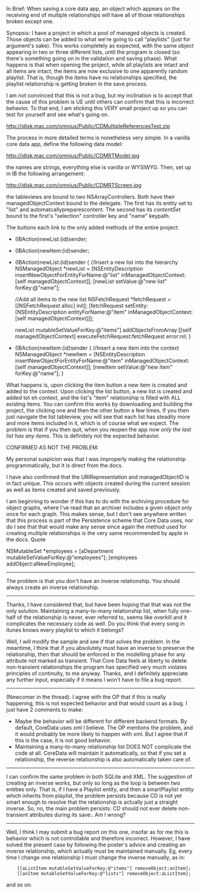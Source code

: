 In Brief: When saving a core data app, an object which appears on the receiving end of multiple relationships will have all of those relationships broken except one.

Synopsis:
I have a project in which a pool of managed objects is created.  Those objects can be added to what we're going to call "playlists" (just for argument's sake).  This works completely as expected, with the same object appearing in two or three different lists, until the program is closed (so there's something going on in the validation and saving phase).  What happens is that when opening the project, while all playlists are intact and all items are intact, the items are now exclusive to one apparently random playlist.  That is, though the items have no relationships specified, the playlist relationship is getting broken in the save process.

I am not convinced that this is not a bug, but my inclination is to accept that the cause of this problem is UE until others can confirm that this is incorrect behavior.  To that end, I am sticking this VERY small project up so you can test for yourself and see what's going on. 

http://idisk.mac.com/omnius/Public/CDMultipleReferencesTest.zip

The process in more detailed terms is nonetheless very simple. In a vanilla core data app, define the following data model:

http://idisk.mac.com/omnius/Public/CDMRTModel.jpg

the names are strings, everything else is vanilla or WYSIWYG. Then, set up in IB the following arrangement:

http://idisk.mac.com/omnius/Public/CDMRTScreen.jpg

the tableviews are bound to two NSArrayControllers.  Both have their managedObjectContext bound to the delegate.  The first has its entity set to "list" and automatcallypreparescontent.  The second has its *contentSet* bound to the first's "selection" controller key and "name" keypath.

The buttons each link to the only added methods of the entire project:
    
- (IBAction)newList:(id)sender;
- (IBAction)newItem:(id)sender;

- (IBAction)newList:(id)sender
{
	//Insert a new list into the hierarchy
	NSManagedObject *newList = [NSEntityDescription insertNewObjectForEntityForName:@"list" inManagedObjectContext:[self managedObjectContext]];
	[newList setValue:@"new list" forKey:@"name"];
	
	//Add all items to the new list
	NSFetchRequest *fetchRequest = [[NSFetchRequest alloc] init];
	[fetchRequest setEntity:[NSEntityDescription entityForName:@"item" inManagedObjectContext:[self managedObjectContext]]];
	
	newList mutableSetValueForKey:@"items"] addObjectsFromArray:[[self managedObjectContext] executeFetchRequest:fetchRequest error:nil;
}

- (IBAction)newItem:(id)sender
{
	//Insert a new item into the context
	NSManagedObject *newItem = [NSEntityDescription insertNewObjectForEntityForName:@"item" inManagedObjectContext:[self managedObjectContext]];
	[newItem setValue:@"new item" forKey:@"name"];
}



What happens is, upon clicking the item button a new item is created and added to the context.  Upon clicking the list button, a new list is created and added tot eh context, and the list's "item" relationship is filled with ALL existing items.  You can confirm this works by downloading and building the project, the clicking one and then the other button a few times.  If you then just navigate the list tableview, you will see that each list has steadily more and more items included in it, which is of course what we expect.
The problem is that if you then quit, when you reopen the app now *only the last list has any items*.  This is definitely not the expected behavior.

CONFIRMED AS NOT THE PROBLEM:

My personal suspicion was that I was improperly making the relationship programmatically, but it is direct from the docs.  

I have also confirmed that the URIRepresentation and managedObjectID is in fact unique.  This occurs with objects created during the current session as well as items created and saved previously.

I am beginning to wonder if this has to do with the archiving procedure for object graphs, where I've read that an archiver includes a given object only once for each graph.  This makes sense, but I don't see anywhere written that this process is part of the Persistence scheme that Core Data uses, nor do I see that that would make any sense since again the method used for creating multiple relationships is the very same recommended by apple in the docs.  Quote
    
NSMutableSet *employees = [aDepartment mutableSetValueForKey:@"employees"];
[employees addObject:aNewEmployee];


----

The problem is that you don't have an inverse relationship.  You should always create an inverse relationship.

----

Thanks, I have considered that, but have been hoping that that was not the only solution.  Maintaining a many-to-many relationship list, when fully one-half of the relationship is never, ever referred to, seems like overkill and it complicates the necessary code as well.  Do you think that every song in itunes knows every playlist to which it belongs?

Well, I will modify the sample and see if that solves the problem.  In the meantime, I think that if you absolutely must have an inverse to preserve the relationship, then that should be enforced in the modelling phase for any attribute not marked as transient.  That Core Data feels at liberty to delete non-transient relationships the program has specified very much violates principles of continuity, to me anyway.  Thanks, and I definitely appreciate any further input, especially if it means I won't have to file a bug report.


----
(Newcomer in the thread). I agree with the OP that if this is really happening, this is not expected behavior and that would count as a bug. I just have 2 comments to make:


* Maybe the behavior will be different for different backend formats. By default, CoreData uses xml I believe. The OP mentions the problem, and it would probably be more likely to happen with xml. But I agree that if this is the case, it is not good behavior.
* Maintaining a many-to-many relationship list DOES NOT complicate the code at all. CoreData will maintain it automatically, so that if you set a relationship, the reverse relationship is also automatically taken care of.


----
I can confirm the same problem in both SQLite and XML.  The suggestion of creating an inverse works, but only so long as the loop is between two entities only. That is, if I have a Playlist entity, and then a smartPlaylist entity which inherits from playlist, the problem persists because CD is not yet smart enough to resolve that the relationship is actually just a straight inverse.  So, no, the main problem persists:  CD should not ever delete non-transient attributes during its save:.  Am I wrong?

----
Well, I think I may submit a bug report on this one, insofar as for me this is behavior which is not controllable and therefore incorrect.  However, I have solved the present case by following the poster's advice and creating an inverse relationship, which actually must be maintained manually.  Eg, every time I change one relationship I must change the inverse manually, as in:
    
		[[aListItem mutableSetValueForKey:@"items"] removeObject:anItem];
		[[anItem mutableSetValueForKey:@"lists"] removeObject:aListItem];

and so on.

